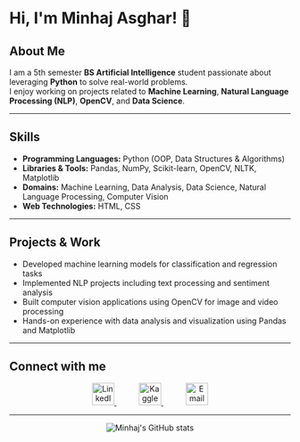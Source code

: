 # Hi, I'm Minhaj Asghar! 👋

## About Me
I am a 5th semester **BS Artificial Intelligence** student passionate about leveraging **Python** to solve real-world problems.  
I enjoy working on projects related to **Machine Learning**, **Natural Language Processing (NLP)**, **OpenCV**, and **Data Science**.

---

## Skills
- **Programming Languages:** Python (OOP, Data Structures & Algorithms)  
- **Libraries & Tools:** Pandas, NumPy, Scikit-learn, OpenCV, NLTK, Matplotlib  
- **Domains:** Machine Learning, Data Analysis, Data Science, Natural Language Processing, Computer Vision  
- **Web Technologies:** HTML, CSS

---

## Projects & Work
- Developed machine learning models for classification and regression tasks  
- Implemented NLP projects including text processing and sentiment analysis  
- Built computer vision applications using OpenCV for image and video processing  
- Hands-on experience with data analysis and visualization using Pandas and Matplotlib  

---

## Connect with me

<div align="center">

<a href="https://linkedin.com/in/minhajasghar" target="_blank" rel="noopener noreferrer" style="margin: 0 20px;">
  <img src="https://cdn.jsdelivr.net/npm/simple-icons@v9/icons/linkedin.svg" alt="LinkedIn" width="40" height="40" style="fill:#0A66C2"/>
</a>

<a href="https://kaggle.com/minhajasghar" target="_blank" rel="noopener noreferrer" style="margin: 0 20px;">
  <img src="https://cdn.jsdelivr.net/npm/simple-icons@v9/icons/kaggle.svg" alt="Kaggle" width="40" height="40" style="fill:#20BEFF"/>
</a>

<a href="mailto:minhaj.email@example.com" target="_blank" rel="noopener noreferrer" style="margin: 0 20px;">
  <img src="https://cdn.jsdelivr.net/npm/simple-icons@v9/icons/maildotru.svg" alt="Email" width="40" height="40" style="fill:#D44638"/>
</a>

</div>

---

<div align="center">

![Minhaj's GitHub stats](https://github-readme-stats.vercel.app/api?username=minhajasghar&show_icons=true&theme=radical)

</div>
